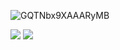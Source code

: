 ![GQTNbx9XAAARyMB](https://github.com/Poleth-SA/Poleth-SA/assets/112414408/de510fad-36b4-4f9d-a443-3d9e5078398c)

<img src="https://github-readme-stats.vercel.app/api?username=Poleth-SA&theme=tokyonight&show_icons=true&count_private=true">

<img src="https://github-readme-stats.vercel.app/api/top-langs/?username=Poleth_SA&theme=tokyonight&layout=&langs_count=5">
